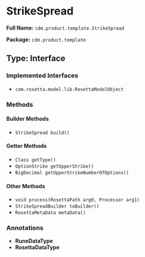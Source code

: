 # StrikeSpread

**Full Name:** `cdm.product.template.StrikeSpread`

**Package:** `cdm.product.template`

## Type: Interface

### Implemented Interfaces

- `com.rosetta.model.lib.RosettaModelObject`

### Methods

#### Builder Methods

- `StrikeSpread build()`

#### Getter Methods

- `Class getType()`
- `OptionStrike getUpperStrike()`
- `BigDecimal getUpperStrikeNumberOfOptions()`

#### Other Methods

- `void process(RosettaPath arg0, Processor arg1)`
- `StrikeSpreadBuilder toBuilder()`
- `RosettaMetaData metaData()`

### Annotations

- **RuneDataType**
- **RosettaDataType**

